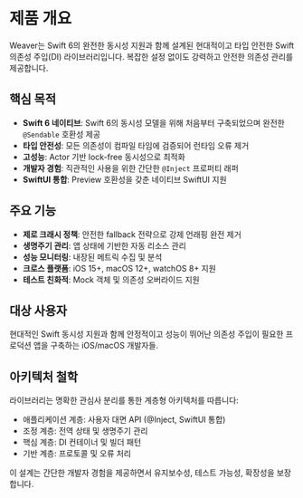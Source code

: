 # 제품 개요

Weaver는 Swift 6의 완전한 동시성 지원과 함께 설계된 현대적이고 타입 안전한 Swift 의존성 주입(DI) 라이브러리입니다. 복잡한 설정 없이도 강력하고 안전한 의존성 관리를 제공합니다.

## 핵심 목적
- **Swift 6 네이티브**: Swift 6의 동시성 모델을 위해 처음부터 구축되었으며 완전한 `@Sendable` 호환성 제공
- **타입 안전성**: 모든 의존성이 컴파일 타임에 검증되어 런타임 오류 제거
- **고성능**: Actor 기반 lock-free 동시성으로 최적화
- **개발자 경험**: 직관적인 사용을 위한 간단한 `@Inject` 프로퍼티 래퍼
- **SwiftUI 통합**: Preview 호환성을 갖춘 네이티브 SwiftUI 지원

## 주요 기능
- **제로 크래시 정책**: 안전한 fallback 전략으로 강제 언래핑 완전 제거
- **생명주기 관리**: 앱 상태에 기반한 자동 리소스 관리
- **성능 모니터링**: 내장된 메트릭 수집 및 분석
- **크로스 플랫폼**: iOS 15+, macOS 12+, watchOS 8+ 지원
- **테스트 친화적**: Mock 객체 및 의존성 오버라이드 지원

## 대상 사용자
현대적인 Swift 동시성 지원과 함께 안정적이고 성능이 뛰어난 의존성 주입이 필요한 프로덕션 앱을 구축하는 iOS/macOS 개발자들.

## 아키텍처 철학
라이브러리는 명확한 관심사 분리를 통한 계층형 아키텍처를 따릅니다:
- 애플리케이션 계층: 사용자 대면 API (@Inject, SwiftUI 통합)
- 조정 계층: 전역 상태 및 생명주기 관리
- 핵심 계층: DI 컨테이너 및 빌더 패턴
- 기반 계층: 프로토콜 및 오류 처리

이 설계는 간단한 개발자 경험을 제공하면서 유지보수성, 테스트 가능성, 확장성을 보장합니다.